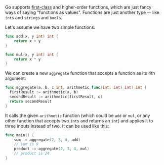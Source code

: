 Go supports [first-class](https://developer.mozilla.org/en-US/docs/Glossary/First-class_Function) and higher-order functions, which are just fancy ways of saying "functions as values". Functions are just another type -- like `int`s and `string`s and `bool`s.

Let's assume we have two simple functions:

```go
func add(x, y int) int {
	return x + y
}

func mul(x, y int) int {
	return x * y
}
```

We can create a new `aggregate` function that accepts a function as its 4th argument:

```go
func aggregate(a, b, c int, arithmetic func(int, int) int) int {
  firstResult := arithmetic(a, b)
  secondResult := arithmetic(firstResult, c)
  return secondResult
}
```

It calls the given `arithmetic` function (which could be `add` or `mul`, or any other function that accepts two `int`s and returns an `int`) and applies it to three inputs instead of two. It can be used like this:

```go
func main() {
	sum := aggregate(2, 3, 4, add)
	// sum is 9
	product := aggregate(2, 3, 4, mul)
	// product is 24
}
```
